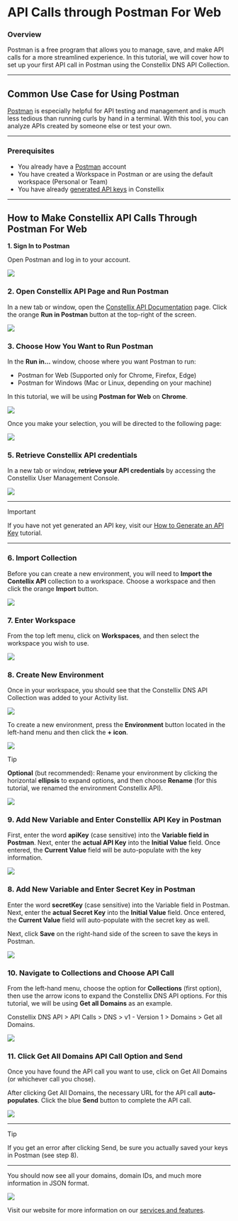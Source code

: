 # API Calls through Postman For Web
### **Overview**

Postman is a free program that allows you to manage, save, and make API calls for a more streamlined experience. In this tutorial, we will cover how to set up your first API call in Postman using the Constellix DNS API Collection.

----------

## **Common Use Case for Using Postman**

[Postman](https://www.postman.com/product/what-is-postman/)  is especially helpful for API testing and management and is much less tedious than running curls by hand in a terminal. With this tool, you can analyze APIs created by someone else or test your own.

----------

### **Prerequisites**

-   You already have a  [Postman](https://identity.getpostman.com/login)  account
-   You have created a Workspace in Postman or are using the default workspace (Personal or Team)
-   You have already  [generated API keys](https://support.constellix.com/support/solutions/articles/47001200127-how-to-generate-an-api-key)  in Constellix

----------

## **How to Make Constellix API Calls Through Postman For Web**

**1. Sign In to Postman**

Open Postman and log in to your account.

![](https://s3.amazonaws.com/cdn.freshdesk.com/data/helpdesk/attachments/production/47115546001/original/XoN-q_CXDRdgj8Pi1-YKG9yOxFp9sCWQKw.png?1640697774)

### **2. Open Constellix API Page and Run Postman**

In a new tab or window, open the  [Constellix API Documentation](https://api-docs.constellix.com/?version=latest)  page. Click the orange  **Run in Postman**  button at the top-right of the screen.

![](https://s3.amazonaws.com/cdn.freshdesk.com/data/helpdesk/attachments/production/47115546120/original/CvY7FIvWzF-c_yFy3sdEDOaviHrfWPNt6w.png?1640697829)

### **3. Choose How You Want to Run Postman**

In the  **Run in…**  window, choose where you want Postman to run:

- Postman for Web (Supported only for Chrome, Firefox, Edge)
- Postman for Windows (Mac or Linux, depending on your machine)

In this tutorial, we will be using  **Postman for Web**  on  **Chrome**.

![](https://s3.amazonaws.com/cdn.freshdesk.com/data/helpdesk/attachments/production/47115546321/original/Dum8_Bx4w8GzMOml-2MT_ZmQq7thlWaTog.png?1640697888)  

Once you make your selection, you will be directed to the following page:

![](https://s3.amazonaws.com/cdn.freshdesk.com/data/helpdesk/attachments/production/47115546492/original/4G8M3LsC9v7ptXByZ5uF9PREufweD4ZejQ.png?1640697962)

### **5. Retrieve Constellix API credentials**

In a new tab or window,  **retrieve your API credentials**  by accessing the Constellix User Management Console.

![](https://s3.amazonaws.com/cdn.freshdesk.com/data/helpdesk/attachments/production/47115548189/original/1nXSsDxLzztSnZPVGbk1mXV9guEnX-fWOA.png?1640698539)

----------

> [!IMPORTANT]
> If you have not yet generated an API key, visit our  [How to Generate an API Key](https://support.constellix.com/support/solutions/articles/47001200127-how-to-generate-an-api-key)  tutorial.

----------

### **6. Import Collection**

Before you can create a new environment, you will need to  **Import the Contellix API**  collection to a workspace. Choose a workspace and then click the orange  **Import** button.

![](https://s3.amazonaws.com/cdn.freshdesk.com/data/helpdesk/attachments/production/47115548661/original/pppMVLCr391yXzexbioTDQj7L-SuCkUHdg.png?1640698697)  

### **7. Enter Workspace**

From the top left menu, click on  **Workspaces**, and then select the workspace you wish to use.

![](https://s3.amazonaws.com/cdn.freshdesk.com/data/helpdesk/attachments/production/47115548843/original/ZGKV6pqZYFbxSY3CZOnoUtTwoiaA1URReQ.png?1640698736)

### **8. Create New Environment**

Once in your workspace, you should see that the Constellix DNS API Collection was added to your Activity list.

![](https://s3.amazonaws.com/cdn.freshdesk.com/data/helpdesk/attachments/production/47115549112/original/0izMJP_OgJlY3WaL8Pk2Lg59x6lGAgjp6Q.png?1640698818)

To create a new environment, press the  **Environment** button located in the left-hand menu and then click the  **+ icon**.

![](https://s3.amazonaws.com/cdn.freshdesk.com/data/helpdesk/attachments/production/47115549227/original/sydKj1Oh9ztPbs2xQ8oh5JrJfgBeryng5g.png?1640698850)  

> [!TIP]
>**Optional** (but recommended): Rename your environment by clicking the horizontal  **ellipsis** to expand options, and then choose  **Rename** (for this tutorial, we renamed the environment Constellix API).

![](https://s3.amazonaws.com/cdn.freshdesk.com/data/helpdesk/attachments/production/47115549396/original/Q9D-K5wnHqqlMStnIEycRZWIYHOVJQKBLg.png?1640698900)  

### **9. Add New Variable and Enter Constellix API Key in Postman**

First, enter the word  **apiKey** (case sensitive) into the  **Variable field in Postman**. Next, enter the  **actual API Key**  into the **Initial Value**  field. Once entered, the  **Current Value**  field will be auto-populate with the key information.

![](https://s3.amazonaws.com/cdn.freshdesk.com/data/helpdesk/attachments/production/47115549722/original/ye2GBqM5JLAGU39K9K24fmze4n2qDlXzyQ.png?1640698953)

### **8. Add New Variable and Enter Secret Key in Postman**

Enter the word  **secretKey**  (case sensitive) into the Variable field in Postman. Next, enter the  **actual Secret Key**  into the  **Initial Value**  field. Once entered, the  **Current Value**  field will auto-populate with the secret key as well.

Next, click  **Save** on the right-hand side of the screen to save the keys in Postman.

![](https://s3.amazonaws.com/cdn.freshdesk.com/data/helpdesk/attachments/production/47115549935/original/o6iw6Fioj-mcKB515qtyazzPRd26bP0YEQ.png?1640699031)  

### **10. Navigate to Collections and Choose API Call**

From the left-hand menu, choose the option for  **Collections** (first option), then use the arrow icons to expand the Constellix DNS API options. For this tutorial, we will be using  **Get all Domains**  as an example.

Constellix DNS API > API Calls > DNS > v1 - Version 1 > Domains > Get all Domains.

![](https://s3.amazonaws.com/cdn.freshdesk.com/data/helpdesk/attachments/production/47115551052/original/vmrp70UezStrHrsU3nI2qno5wsBCc-4fYQ.png?1640699408)  

### **11. Click Get All Domains API Call Option and Send**

Once you have found the API call you want to use, click on Get All Domains (or whichever call you chose).

After clicking Get All Domains, the necessary URL for the API call  **auto-populates**. Click the blue  **Send** button to complete the API call.

![](https://s3.amazonaws.com/cdn.freshdesk.com/data/helpdesk/attachments/production/47115551176/original/cVXWq1vYRVgp_-gMnJqVlvSzK0eA9jvoBA.png?1640699454)

----------

> [!TIP]
> If you get an error after clicking Send, be sure you actually saved your keys in Postman (see step 8).

----------

You should now see all your domains, domain IDs, and much more information in JSON format.

![](https://s3.amazonaws.com/cdn.freshdesk.com/data/helpdesk/attachments/production/47115551514/original/wZmc7m-Ya0XNpo2N34mJHZdLO5jKjX5aXw.png?1640699505)  

Visit our website for more information on our  [services and features](https://constellix.com/products/more-features).
